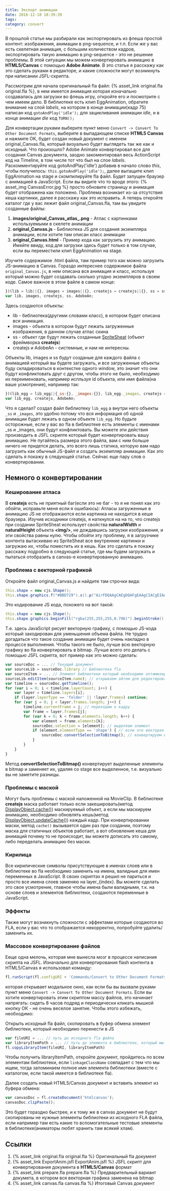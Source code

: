 ```yaml
---
title: Экспорт анимации
date: 2016-12-18 18:39:39
tags:
category: convert
---
```


В прошлой статье мы разбирали как экспортировать из флеша простой контент: изображения, анимации в png-sequence, и т.п. Если же у вас есть скелетная анимация, с большим количеством кадров, экспортировать такую анимацию в png-sequence - это не решение проблемы. В этой ситуации мы можем конвертировать анимацию в <strong>HTML5/Canvas</strong> с помощью <strong>Adobe Animate</strong>. В это статье я расскажу как это сделать руками в редакторе, и какие сложности могут возникнуть при написании JSFL-скрипта.

<!-- more -->

Рассмотрим для начала оригинальный fla файл: {% asset_link original.fla original.fla %}, в нем имеется анимация которая изначально создавалась для загрузки во флешь игру, откройте его и посмотрите с чем имеем дело. В библиотеке есть клип EggAnimation, обратите внимание на слой <em>labels</em>, на котором в конце анимации(кадр 75) написан код `gotoAndPlay('idle');` для зацикливания анимации <em>idle</em>, и в конце анимации <em>die</em> код `TURN();`

Для конвертации руками выберите пункт меню `Convert -> Convert To Other Document Formats`, выберите в выпадающем списке <strong>HTML5 Canvas</strong> и нажмите OK, будет создан новый документ с именем original_Canvas.fla, который визуально будет выглядеть так же как и исходный. Что произошло? Adobe Animate конвертировал все для создания Canvas документа, заодно закоментировал весь ActionScript код на Timeline, в том числе тот что был на слое <em>labels</em>. Раскомментируйте код gotoAndPlay('idle') добавив в начало слово <em>this</em>, чтобы получилось: `this.gotoAndPlay('idle');`, далее вытащите клип EggAnimation на stage и скомпилируйте fla файл. Будет запущен браузер с анимацией в JavaScript. Если вы видите что то вроде этого:
{% asset_img CanvasError.jpg %}
просто обновите страницу и анимация будет отображена как положено. Проблема возникает из-за отсутствия кеша картинки, далее я расскажу как это исправить. А теперь откройте каталог где у вас лежит файл original_Canvas.fla, там вы увидите созданные файлы:
1. <strong>images/original_Canvas\_atlas\_.png</strong> - Атлас с картинками используемыми в скелете анимации
2. <strong>original_Canvas.js</strong> - Библиотека JS для создания экземпляра анимации, если хотите там описан класс анимации
3. <strong>original_Canvas.html</strong> - Пример кода как загрузить эту анимацию. Имейте ввиду, код для загрузки здесь будет только в том случае, если вы переместили клип EggAnimation на stage.

Изучите содержимое .html файла, там пример того как можно загрузить JS-анимацию в Canvas. Гораздо интереснее содержимое файла `original_Canvas.js`, в нем описана вся анимация и класс, используя который можно будет создавать сколько угодно экземпляров в своем коде. Самое важное в этом файле в самом конце:
```javascript
})(lib = lib||{}, images = images||{}, createjs = createjs||{}, ss = ss||{}, AdobeAn = AdobeAn||{});
var lib, images, createjs, ss, AdobeAn;
```
Здесь создаются объекты:
* lib - библиотека(другими словами класс), в котором будет описана вся анимация.
* images - объекта в котором будут лежать загруженные изображения, в данном случае атлас скина
* ss - объект где будут лежать созданные [SpriteSheat](http://www.createjs.com/docs/easeljs/classes/SpriteSheet.html) (объект фреймворка <strong>createjs</strong>)
* createjs и AdobeAn - системные, и нам не интересны.

Объекты lib, images и ss будут созданые для каждого файла с анимацией который вы будете загружать, и все загруженные объекты буду складироваться в контекстке одного window, это значит что они будут конфликтовать друг с другом, чтобы этого не было, необходимо их переименовать, например испльзуя id объекта, или имя файла(на ваше усмотрение), например так:
```javascript
})(lib_egg = lib_egg||{_ss:{}, _images:{}}, lib_egg._images, createjs = createjs||{}, lib_egg._ss, AdobeAn = AdobeAn||{});
var lib_egg, createjs, AdobeAn;
```
Что я сделал? создал файл библиотеку `lib_egg` а внутри него объекты `_ss` и `_images`, это удобно потому что вся информация об одной анимации будет лежать в одном объекте `lib_egg`. Но будьте осторожные, если у вас во fla в библиотеке есть элементы с именами _ss и _images, они будут конфликтовать. Вы можете эти действия производить в JSFL скрипте который будет конвертировать вашу анимацию. Не пугайтесь размера этого файла, вам с ним больше ничего не придется делать, это всего лишь статика, которую вам надо загрузить как обычный JS-файл и создать экземпляр анимации. Как это сделать я покажу в следующей статье. Сейчас еще пару слов о конвертировании.

## Немного о конвертировании

### Кеширование атласа
В <strong>createjs</strong> есть не приятный баг(если это не баг - то я не понял как это обойти, исправьте меня если я ошибаюсь): Атласы загруженные в анимацию JS не отображаются если картинка не находится в кеше браузера. Изучив исходники createjs, я наткнулся на на то, что createjs при создании SpriteSheat использует свойства <strong>naturalWidth</strong> и <strong>naturalHeight</strong> объекта <strong>&lt;img/&gt;</strong>, не дождавшись загрузки изображения, и эти свойства равны нулю. Чтобы обойти эту проблему, я в загрузчике контента вытаскиваю из SpriteSheat все внутренние картинки и загружаю их, чтобы поместить их в кешь. Как это сделать я покажу расскажу подробно в следующей статье, где мы будем загружать и пытаться отобразить в canvas-e конвертированную анимацию.


### Проблема с векторной графикой
Откройте файл original_Canvas.js и найдите там строчки вида: 
```ActionScript
this.shape = new cjs.Shape();
this.shape.graphics.f("#BBD729").s().p("AirFDQAAgCAEgDQAFgEAAgCIACgEIAAgEIgBgZIABgMIABgCIAAg1IgBgMIABhpIgCgUIAAiBIgBhvIAAh/IABAAIADB4IACAbIAEAFQAJAGAIAAQAvAAAfhIIAQg4IADhEIACAAIgCAYIABAiIABgEIgCAVIABAHIADBVQAEBpACANIAAB5IAEAoIAEApIAAAJQgBAHgGgBQgCABgDgHQgFAAgBgKIAAgLQAAgIACgHQgCggACgZIAAh1QgCgKgDgcQgCgbAAgRIAChyQgGAQgIATQggBJgjAAQgUAAgKgHIgEgEIACBdIAAB6IABATIAABaQAFA6ABAWIADAXIAAABIACAQQAAAHgBAFIAAACQAFAAAFADQAGADABAEQgBAEgDACIgQAAQgZAAAAgIgACJEUQAAgGANgBIAAgVIAAiJIACAPIABCOIABAAQARABAAAGQAAAEgDABQgFACgLAAQgPAAAAgGg");
```
Это кодирование JS кода, похожего на вот такой:
```ActionScript
this.shape = new cjs.Shape();
this.shape.graphics.beginFill("rgba(255,255,255,0.796)").beginStroke().moveTo(3.6,23.4).curveTo(5,22.2,5.5,21.6).lineTo(5.6,21.5).curveTo(6,21.9,5,23.1).curveTo(4.9,23.4,4.4,23.7).lineTo(3.6,24).closePath().moveTo(-20.9,18.9).curveTo(-20.9,18.9,-20.9,18.8).curveTo(-21,18.7,-21,18.7).curveTo(-21,18.6,-21,18.6).curveTo(-21,18.5,-20.9,18.5).curveTo(-19.6,18.3,-17.8,17.7).curveTo(-14.5,16.9,-11.9,14.9).lineTo(-12.2,15.2).curveTo(-13.2,16.7,-16.7,18.1).curveTo(-19.2,19.1,-20.3,19.1).curveTo(-20.7,19.1,-20.9,18.9).closePath().moveTo(4.5,0.1).curveTo(7.3,-0.9,7.4,-0.8).lineTo(7.5,-0.8).lineTo(7.1,-0.4).curveTo(6.8,0.2,6,0.4).lineTo(5.4,0.5).curveTo(4.8,0.5,4.5,0.1).closePath().moveTo(19.2,-1.3).curveTo(19.1,-2.3,20.4,-4.1).lineTo(20.6,-4.2).curveTo(21.2,-3.9,20.9,-3.4).lineTo(20.2,-2.2).curveTo(19.7,-1.5,19.4,-1.3).closePath().moveTo(10.1,-21).curveTo(9.8,-21.4,9.7,-22.6).lineTo(9.6,-23.7).lineTo(9.8,-24).curveTo(10.4,-23.1,10.6,-20.9).lineTo(10.4,-20.9).lineTo(10.1,-21).closePath();
```

Т.е. здесь JavaScript рисует векторную графику, с помощью JS-кода который закодирован для уменьшения объема файла. Не трудно догадаться что такое создание анимации будет очень накладно в процессе выполнения. Чтобы такого не было, лучше всю векторную графику во fla конвертировать в bitmap. Лучше всего это делать с помощью JSFL скрипта, вот пример как это можно сделать:
```javascript
var sourceDoc = ... // Текущий документ
var sourceLib = sourceDoc.library // Библиотека fla
var sourceItem = ... // Элемент библиотеки который необходимо оптимизировать
sourceLib.editItem(sourceItem.name); // открываем айтем для редактирования его Timeline
var timeline = sourceDoc.getTimeline();
for (var i = 0; i < timeline.layerCount; i++) {
	var layer = timeline.layers[i];
	if (layer.layerType == 'folder' || !layer.frames) continue;
	for (var j = 0; j < layer.frames.length; j++) {
		timeline.currentFrame = j; // переходим к кадру
		var frame = layer.frames[j];
		for (var k = 0; k < frame.elements.length; k++) {
			var element = frame.elements[k];
			sourceDoc.selection = [element]; // выделяем элемент
			if (element.elementType == 'shape') { // если это векторая графика
				sourceDoc.convertSelectionToBitmap(); // конвертируем в bitmap
			}
		}
	}
}
```
Метод <strong>convertSelectionToBitmap()</strong> конвертирует выделенные элементы в bitmap и заменяет их, удаляя со stage все выделенное, т.е. визуально вы не заметите разницы.

### Проблемы с маской
Могут быть проблемы с маской наложенной на MovieClip. В библиотеке <strong>createjs</strong> маска работает только если закешировать(метод [DisplayObject.cache()](http://www.createjs.com/docs/easeljs/classes/DisplayObject.html#method_cache)) маскируемый объект, а если мы маскируем анимацию, необходимо обновлять кешь(метод [DisplayObject.updateCache()](http://www.createjs.com/docs/easeljs/classes/DisplayObject.html#method_updateCache)) каждый кадр. При конвертировании маски, метод `cache()` вызывается один раз при создании, поэтому маска для статичных объектов работает, а вот обновление кеша для анимаций почему то не происходит, вы можете дописать это самому, либо переделать анимацию без маски.


### Кирилица
Все кирилические символы присутствующие в именах слоев или в библиотеке во fla необходимо заменить на имена, валидные для имен переменных в JavaScript. В своих скриптах я решил не париться и просто все имена слоев заменяю на layer_\{index\}. Вы можете сделать это свое усмотрение, главное чтобы имена были валидными, т.к. на основе слоев и элементов библиотеки, создаются переменные в JavaScript.

### Эффекты
Также могут возникнуть сложности с эффектами которые создаются во FLA, если у вас что то отображается некорректно, попробуйте удалить/заменить их.

### Массовое конвертирование файлов
Ееще одна мелочь, которая мне вынесла мозг в процессе написания скрипта на JSFL. Изначально для конвертирования flash контента в HTML5/Canvas я использовал команду:
```JavaScript
fl.runScript(fl.configURI + 'Commands/Convert to Other Document Formats.jsfl'); 
```
которая открывает модальное окно, как если бы вы вызвали руками пункт меню `Convert -> Convert To Other Document Formats`. Если вы хотите конвертировать этим скриптом массу файлов, это начинает напрягать: сидеть 8 часов подряд и периодически кликать мышкой кнопку ОК - не очень веселое занятие. Чтобы этого избежать, необходимо:

Открыть исходный fla файл, скопировать в буфер обмена элемент библиотеки, который необходимо перенести в JS
```javascript
var fileURI = ... // путь до исходного fla файла
var libraryItemPath = ... // путь до элемента в библиотеке, который мы хотим скопировать
fl.copyLibraryItem(fileURI, libraryItemPath)
```
Чтобы получить libraryItemPath, откройте документ, пройдитесь по всем элементам библиотеки, если `linkageClassName` совпадает с тем что мы ищем, тогда запоминаем полное имя элемента библиотеки (вместе с каталогом, если такой имеется в библиотеке fla).

Далее создать новый HTML5/Canvas документ и вставить элемент из буфера обмена:
```javascript
var canvasDoc = fl.createDocument('htmlcanvas');
canvasDoc.clipPaste();
```

Это будет гораздно быстрее, и к тому же в canvas документ не будут скопированы не нужные элементы библиотеки из исходного FLA файла, если например там есть какие то вспомогательные тестовые элементы в библиотеке(аниматоры любят хранить там всякий хлам).

## Ссылки 
1. {% asset_link original.fla original.fla %} Оригинальный fla документ
2. {% asset_link ExportAnim.jsfl ExportAnim.jsfl %} JSFL скрипт для конвертирования документа в <strong>HTML5/Canvas</strong> формат
3. {% asset_link prepare.fla prepare.fla %} Предварительный вариант докумета, в котором вся векторная графика заменена на bitmap
4. {% asset_link canvas.fla canvas.fla %} Итоговый Canvas документ
